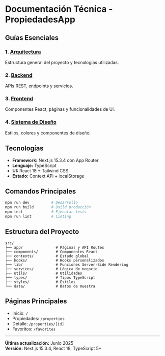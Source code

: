 # Documentación Técnica - PropiedadesApp

## Guías Esenciales

### 1. [Arquitectura](./ARCHITECTURE.md)
Estructura general del proyecto y tecnologías utilizadas.

### 2. [Backend](./BACKEND.md) 
APIs REST, endpoints y servicios.

### 3. [Frontend](./FRONTEND.md)
Componentes React, páginas y funcionalidades de UI.

### 4. [Sistema de Diseño](./design-system.md)
Estilos, colores y componentes de diseño.

## Tecnologías

- **Framework:** Next.js 15.3.4 con App Router
- **Lenguaje:** TypeScript
- **UI:** React 18 + Tailwind CSS
- **Estado:** Context API + localStorage

## Comandos Principales

```bash
npm run dev          # Desarrollo
npm run build        # Build producción
npm test             # Ejecutar tests
npm run lint         # Linting
```

## Estructura del Proyecto

```
src/
├── app/               # Páginas y API Routes
├── components/        # Componentes React
├── contexts/          # Estado global
├── hooks/             # Hooks personalizados
├── lib/               # Funciones Server-Side Rendering
├── services/          # Lógica de negocio
├── utils/             # Utilidades
├── types/             # Tipos TypeScript
├── styles/            # Estilos
└── data/              # Datos de muestra
```

## Páginas Principales

- Inicio: `/`
- Propiedades: `/properties`
- Detalle: `/properties/[id]`
- Favoritos: `/favorites`

---

**Última actualización:** Junio 2025  
**Versión:** Next.js 15.3.4, React 18, TypeScript 5+
